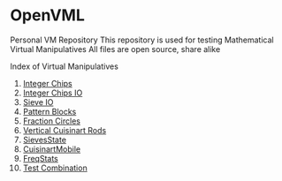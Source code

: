 # OpenVML
Personal VM Repository
This repository is used for testing Mathematical Virtual Manipulatives
All files are open source, share alike

Index of Virtual Manipulatives
<ol>
  <li><a href="https://meachamw.github.io/OpenVML/In%20Progress/ChipModelOps.html">Integer Chips</a></li>
  <li><a href="https://meachamw.github.io/OpenVML/In%20Progress/ChipModelOpsIO.html">Integer Chips IO</a></li>
  <li><a href="https://meachamw.github.io/OpenVML/In%20Progress/SievesState.html">Sieve IO</a></li>
  <li><a href="https://meachamw.github.io/OpenVML/In%20Progress/PatternBlocksB.html">Pattern Blocks</a></li>
  <li><a href="https://meachamw.github.io/OpenVML/In%20Progress/FractionCirclesTrig.html">Fraction Circles</a></li>
  <li><a href="https://meachamw.github.io/OpenVML/In%20Progress/CuisinartRodsVert.html">Vertical Cuisinart Rods</a></li>
  <li><a href="https://meachamw.github.io/OpenVML/In%20Progress/SievesState.html">SievesState</a></li>
  <li><a href="https://meachamw.github.io/OpenVML/In%20Progress/CuisinartRodsHorizMobile.html">CuisinartMobile</a></li>
  <li><a href="https://meachamw.github.io/OpenVML/In%20Progress/Stats/indexStats.html">FreqStats</a></li>
  <li><a href="https://meachamw.github.io/OpenVML/tvm/indexCP.html">Test Combination</a></li>
  </ol>
